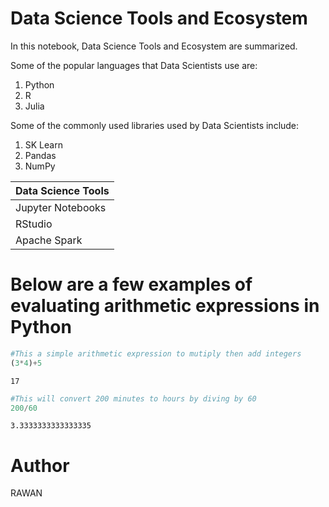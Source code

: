# Data Science Tools and Ecosystem

In this notebook, Data Science Tools and Ecosystem are summarized.

Some of the popular languages that Data Scientists use are:

1. Python
2. R
3. Julia

Some of the commonly used libraries used by Data Scientists include:

1. SK Learn
2. Pandas
3. NumPy

| Data Science Tools|
|-------------------|
| Jupyter Notebooks |
| RStudio           |
| Apache Spark      |

# Below are a few examples of evaluating arithmetic expressions in Python


```python
#This a simple arithmetic expression to mutiply then add integers
(3*4)+5
```




    17




```python
#This will convert 200 minutes to hours by diving by 60
200/60
```




    3.3333333333333335



# Author


RAWAN
